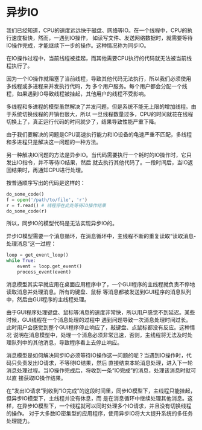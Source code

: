 # 异步IO

我们已经知道，CPU的速度远远快于磁盘、网络等IO。在一个线程中，CPU的执行速度极快，然而，一遇到IO操作，
如读写文件、发送网络数据时，就需要等待IO操作完成，才能继续下一步的操作。这种情况称为同步IO。

在IO操作过程中，当前线程被挂起，而其他需要CPU执行的代码就无法被当前线程执行了。

因为一个IO操作就阻塞了当前线程，导致其他代码无法执行，所以我们必须使用多线程或多进程来并发执行代码，为
多个用户服务。每个用户都会分配一个线程，如果遇到IO导致线程被挂起，其他用户的线程不受影响。

多线程和多进程的模型虽然解决了并发问题，但是系统不能无上限的增加线程。由于系统切换线程的开销也很大，所以
一旦线程数量过多，CPU的时间就花在线程切换上了，真正运行代码的时间就少了，结果导致性能严重下降。

由于我们要解决的问题是CPU高速执行能力和IO设备的龟速严重不匹配，多线程和多进程只是解决这一问题的一种方法。

另一种解决IO问题的方法是异步IO。当代码需要执行一个耗时的IO操作时，它只发出IO指令，并不等待IO结果，然后
就去执行其他代码了。一段时间后，当IO返回结果时，再通知CPU进行处理。

按普通顺序写出的代码是这样的：
```python
do_some_code()
f = open('/path/to/file', 'r')
r = f.read() # 线程停在此处等待IO操作结果
do_some_code(r)
```
所以，同步IO的模型代码是无法实现异步IO的。

异步IO模型需要一个消息循环，在消息循环中，主线程不断的重复读取“读取消息-处理消息”这一过程：
```python
loop = get_event_loop()
while True:
    event = loop.get_event()
    process_event(event)
```
消息模型其实早就应用在桌面应用程序中了，一个GUI程序的主线程就负责不停地读取消息并处理消息。所有的键盘、鼠标
等消息都被发送到GUI程序的消息队列中，然后由GUI程序的主线程处理。

由于GUI程序处理键盘、鼠标等消息的速度非常快，所以用户感觉不到延迟。某些时候，GUI线程在一个消息处理的过程中
遇到问题导致一次消息处理时间过长。此时用户会感觉到整个GUI程序停止响应了，敲键盘、点鼠标都没有反应。这种情况
说明在消息模型中，处理一个消息必须非常迅速，否则，主线程将无法及时处理队列中的其他消息，导致程序看上去停止响应。

消息模型是如何解决同步IO必须等待IO操作这一问题的呢？当遇到IO操作时，代码只负责发出IO请求，不等待IO结果，然后
直接结束本轮消息处理，进入下一轮消息处理过程。当IO操作完成后，将收到一条“IO完成”的消息，处理该消息时就可以直
接获取IO操作结果。

在“发出IO请求”到收到“IO完成”的这段时间里，同步IO模型下，主线程只能挂起，但异步IO模型下，主线程并没有休息，而
是在消息循环中继续处理其他消息。这样，在异步IO模型下，一个线程就可以同时处理多个IO请求，并且没有切换线程的操作。
对于大多数IO密集型的应用程序，使用异步IO将大大提升系统的多任务处理能力。